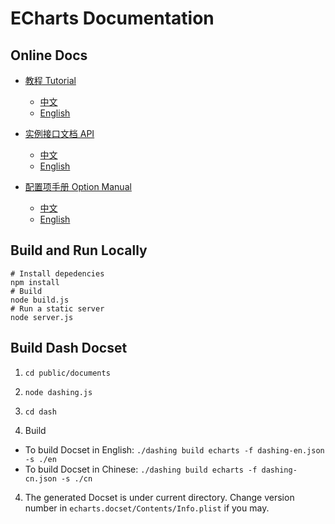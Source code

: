 # ECharts Documentation

## Online Docs

+ [教程 Tutorial](http://echarts.baidu.com/tutorial.html)
    + [中文](http://echarts.baidu.com/tutorial.html)
    + [English](https://ecomfe.github.io/echarts-doc/public/en/tutorial.html)

+ [实例接口文档 API](http://echarts.baidu.com/api.html)
    + [中文](http://echarts.baidu.com/api.html)
    + [English](https://ecomfe.github.io/echarts-doc/public/en/api.html)

+ [配置项手册 Option Manual](http://echarts.baidu.com/option.html)
    + [中文](http://echarts.baidu.com/option.html)
    + [English](https://ecomfe.github.io/echarts-doc/public/en/option.html)


## Build and Run Locally

```shell
# Install depedencies
npm install
# Build
node build.js
# Run a static server
node server.js
```

## Build Dash Docset

1. `cd public/documents`

2. `node dashing.js`

3. `cd dash`

3. Build
  - To build Docset in English: `./dashing build echarts -f dashing-en.json -s ./en`
  - To build Docset in Chinese: `./dashing build echarts -f dashing-cn.json -s ./cn`

4. The generated Docset is under current directory. Change version number in `echarts.docset/Contents/Info.plist` if you may.
